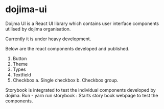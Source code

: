 # dojima-ui

Doijma UI is a React UI library which contains user interface components utilised by dojima organisation.

Currently it is under heavy development.

Below are the react components developed and published.

1. Button
2. Theme
3. Types
4. Textfield
5. Checkbox
   a. Single checkbox
   b. Checkbox group.

Storybook is integrated to test the individual components developed by dojima.
Run -
yarn run storybook : Starts story book webpage to test the components.
